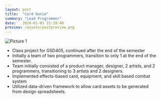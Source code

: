 ```yaml
---
layout: post
title:  "Card Genie"
summary: "Lead Programmer"
date:   2024-01-01 15:39:40
preview: /assets/postpreview.png
---
```


![Picture 1](/assets/fullsize.png)

* Class project for GSD405, continued after the end of the semester
* Initially a team of two programmers, transition to only 1 at the end of the semester.
* Team initially consisted of a product manager, designer, 2 artists, and 2 programmers, transitioning to 3 artists and 2 designers.
* Implemented effects-based card, equipment, and skill based combat system
* Utilized data-driven framework to allow card assets to be generated from design spreadsheets. 

